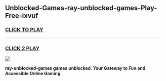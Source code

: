 
## Unblocked-Games-ray-unblocked-games-Play-Free-ixvuf
<h3>
<a href="https://premium76.site?title=ray-unblocked-games&ref=18A">CLICK TO PLAY</a></h3>
<hr>

<h3>
<a href="https://premium76.site?title=ray-unblocked-games&ref=18A">CLICK 2 PLAY</a>
  
</h3>

<a href="https://premium76.site?title=ray-unblocked-games&ref=18A"><img src="https://clearcache.store/games.png"></a>


**ray-unblocked-games games unblocked: Your Gateway to Fun and Accessible Online Gaming**
